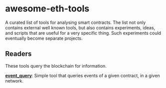 # awesome-eth-tools
A curated list of tools for analysing smart contracts. The list not only contains external well known tools, but also contains experiments, ideas, and scripts that are useful for a very specific thing. Such experiments could eventually become separate projects.

## Readers

These tools query the blockchain for information.

**[event_query](https://github.com/ajsantander/awesome-eth-tools/tree/master/event_query)**:
Simple tool that queries events of a given contract, in a given network.
